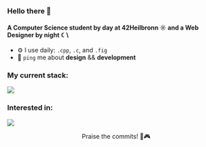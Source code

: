 ### Hello there 👋

#### A Computer Science student by day at 42Heilbronn ☼ and a Web Designer by night ☾\

- ⚙️ I use daily: `.cpp`,  `.c`, and `.fig` 
- 💬 `ping` me about **design** && **development**


### My current stack:
<p align="left">
  <a href="https://skillicons.dev">
    <img src="https://skillicons.dev/icons?i=c,cpp,git,docker,react,javascript,vscode,figma" />
  </a>
</p>

### Interested in:
<p align="left">
  <a href="https://skillicons.dev">
    <img src="https://skillicons.dev/icons?i=typescript,angular,electron,c-sharp" />
  </a>
</p>

<p align="center">
  Praise the commits! 🖤🎮
</p>
